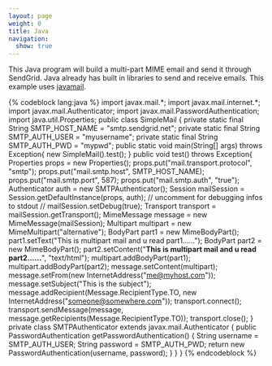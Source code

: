 ```yaml
---
layout: page
weight: 0
title: Java
navigation:
  show: true
---
```


This Java program will build a multi-part MIME email and send it through SendGrid. Java already has built in libraries to send and receive emails. This example uses [javamail](http://java.sun.com/products/javamail/javadocs/javax/mail/internet/package-summary.html).

{% codeblock lang:java %} import javax.mail.\*; import javax.mail.internet.\*; import javax.mail.Authenticator; import javax.mail.PasswordAuthentication; import java.util.Properties; public class SimpleMail { private static final String SMTP_HOST_NAME = "smtp.sendgrid.net"; private static final String SMTP_AUTH_USER = "myusername"; private static final String SMTP_AUTH_PWD = "mypwd"; public static void main(String[] args) throws Exception{ new SimpleMail().test(); } public void test() throws Exception{ Properties props = new Properties(); props.put("mail.transport.protocol", "smtp"); props.put("mail.smtp.host", SMTP_HOST_NAME); props.put("mail.smtp.port", 587); props.put("mail.smtp.auth", "true"); Authenticator auth = new SMTPAuthenticator(); Session mailSession = Session.getDefaultInstance(props, auth); // uncomment for debugging infos to stdout // mailSession.setDebug(true); Transport transport = mailSession.getTransport(); MimeMessage message = new MimeMessage(mailSession); Multipart multipart = new MimeMultipart("alternative"); BodyPart part1 = new MimeBodyPart(); part1.setText("This is multipart mail and u read part1......"); BodyPart part2 = new MimeBodyPart(); part2.setContent("**This is multipart mail and u read part2......**", "text/html"); multipart.addBodyPart(part1); multipart.addBodyPart(part2); message.setContent(multipart); message.setFrom(new InternetAddress("me@myhost.com")); message.setSubject("This is the subject"); message.addRecipient(Message.RecipientType.TO, new InternetAddress("someone@somewhere.com")); transport.connect(); transport.sendMessage(message, message.getRecipients(Message.RecipientType.TO)); transport.close(); } private class SMTPAuthenticator extends javax.mail.Authenticator { public PasswordAuthentication getPasswordAuthentication() { String username = SMTP_AUTH_USER; String password = SMTP_AUTH_PWD; return new PasswordAuthentication(username, password); } } } {% endcodeblock %}
